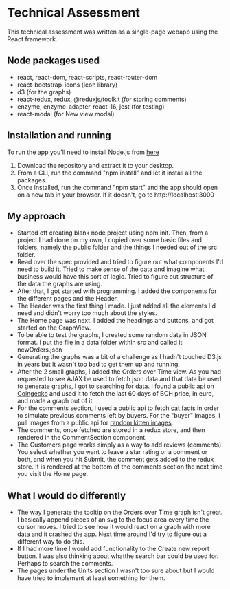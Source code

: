 # Technical Assessment 
This technical assessment was written as a single-page webapp using the React framework.

## Node packages used 
* react, react-dom, react-scripts, react-router-dom
* react-bootstrap-icons (icon library)
* d3 (for the graphs)
* react-redux, redux, @reduxjs/toolkit (for storing comments)
* enzyme, enzyme-adapter-react-16, jest (for testing)
* react-modal (for New view modal)

## Installation and running
To run the app you'll need to install Node.js from [here](https://nodejs.org/en/)
1. Download the repository and extract it to your desktop.
2. From a CLI, run the command "npm install" and let it install all the packages.
3. Once installed, run the command "npm start" and the app should open on a new tab in your browser. If it doesn't, go to http://localhost:3000

## My approach
* Started off creating blank node project using npm init. Then, from a project I had done on my own, I copied over some basic files and folders, namely the public folder and the things I needed out of the src folder.
* Read over the spec provided and tried to figure out what components I'd need to build it. Tried to make sense of the data and  imagine what business would have this sort of logic. Tried to figure out structure of the data the graphs are using.
* After that, I got started with programming. I added the components for the different pages and the Header. 
* The Header was the first thing I made. I just added all the elements I'd need and didn't worry too much about the styles.
* The Home page was next. I added the headings and buttons, and got started on the GraphView. 
* To be able to test the graphs, I created some random data in JSON format. I put the file in a data folder within src and called it newOrders.json
* Generating the graphs was a bit of a challenge as I hadn't touched D3.js in years but it wasn't too bad to get them up and running.
* After the 2 small graphs, I added the Orders over Time view. As you had requested to see AJAX be used to fetch json data and that data be used to generate graphs, I got to searching for data. I found a public api on [Coingecko](https://api.coingecko.com/api/v3/coins/bitcoin-cash/market_chart?vs_currency=eur&days=60&interval=daily) and used it to fetch the last 60 days of BCH price, in euro, and made a graph out of it.
* For the comments section, I used a public api to fetch [cat facts](https://cat-fact.herokuapp.com/facts) in order to simulate previous comments left by buyers. For the "buyer" images, I pull images from a public api for [random kitten images](http://placekitten.com/200/300).
* The comments, once fetched are stored in a redux store, and then rendered in the CommentSection component.
* The Customers page works simply as a way to add reviews (comments). You select whether you want to leave a star rating or a comment or both, and when you hit Submit, the comment gets added to the redux store. It is rendered at the bottom of the comments section the next time you visit the Home page.

## What I would do differently
* The way I generate the tooltip on the Orders over Time graph isn't great. I basically append pieces of an svg to the focus area every time the cursor moves. I tried to see how it would react on a graph with more data and it crashed the app. Next time around I'd try to figure out a different way to do this.
* If I had more time I would add functionality to the Create new report button. I was also thinking about whatthe search bar could be used for. Perhaps to search the comments.
* The pages under the Units section I wasn't too sure about but I would have tried to implement at least something for them.
